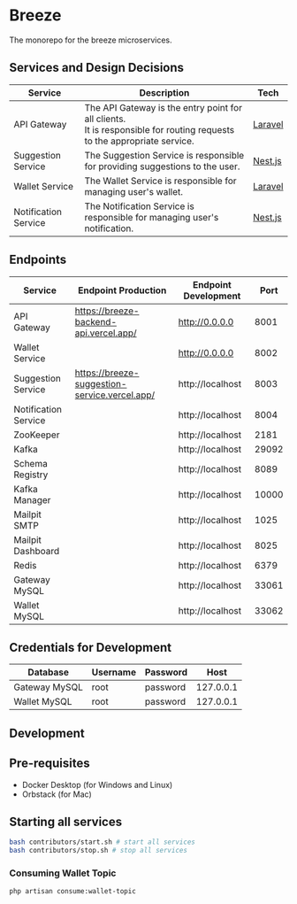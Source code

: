 # Breeze

The monorepo for the breeze microservices.

## Services and Design Decisions

| Service              | Description                                                                                                                 | Tech                            |
| -------------------- | --------------------------------------------------------------------------------------------------------------------------- | ------------------------------- |
| API Gateway          | The API Gateway is the entry point for all clients.<br/> It is responsible for routing requests to the appropriate service. | [Laravel](https://laravel.com/) |
| Suggestion Service   | The Suggestion Service is responsible for providing suggestions to the user.                                                | [Nest.js](https://nestjs.com/)  |
| Wallet Service       | The Wallet Service is responsible for managing user's wallet.                                                               | [Laravel](https://laravel.com/) |
| Notification Service | The Notification Service is responsible for managing user's notification.                                                   | [Nest.js](https://nestjs.com/)  |

## Endpoints

| Service              | Endpoint Production                           | Endpoint Development | Port  |
| -------------------- | --------------------------------------------- | -------------------- | ----- |
| API Gateway          | https://breeze-backend-api.vercel.app/        | http://0.0.0.0       | 8001  |
| Wallet Service       |                                               | http://0.0.0.0       | 8002  |
| Suggestion Service   | https://breeze-suggestion-service.vercel.app/ | http://localhost     | 8003  |
| Notification Service |                                               | http://localhost     | 8004  |
| ZooKeeper            |                                               | http://localhost     | 2181  |
| Kafka                |                                               | http://localhost     | 29092 |
| Schema Registry      |                                               | http://localhost     | 8089  |
| Kafka Manager        |                                               | http://localhost     | 10000 |
| Mailpit SMTP         |                                               | http://localhost     | 1025  |
| Mailpit Dashboard    |                                               | http://localhost     | 8025  |
| Redis                |                                               | http://localhost     | 6379  |
| Gateway MySQL        |                                               | http://localhost     | 33061 |
| Wallet MySQL         |                                               | http://localhost     | 33062 |

## Credentials for Development

| Database      | Username | Password | Host      |
| ------------- | -------- | -------- | --------- |
| Gateway MySQL | root     | password | 127.0.0.1 |
| Wallet MySQL  | root     | password | 127.0.0.1 |

## Development

## Pre-requisites

- Docker Desktop (for Windows and Linux)
- Orbstack (for Mac)

## Starting all services

```bash
bash contributors/start.sh # start all services
bash contributors/stop.sh # stop all services
```

### Consuming Wallet Topic

```bash
php artisan consume:wallet-topic
```
